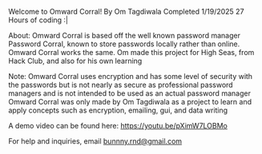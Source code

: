 Welcome to Omward Corral!
By Om Tagdiwala
Completed 1/19/2025
27 Hours of coding :|

About:
Omward Corral is based off the well known password manager Password Corral, known to store passwords locally rather than online. Omward Corral works the same.
Om made this project for High Seas, from Hack Club, and also for his own learning

Note:
Omward Corral uses encryption and has some level of security with the passwords but is not nearly as secure as professional password managers and is not intended to be used as an actual password manager
Omward Corral was only made by Om Tagdiwala as a project to learn and apply concepts such as encryption, emailing, gui, and data writing

A demo video can be found here: https://youtu.be/pXimW7LOBMo

For help and inquiries, email bunnny.rnd@gmail.com
